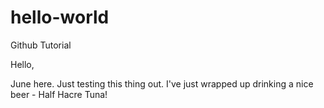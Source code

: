# hello-world
Github Tutorial 

Hello, 

June here. Just testing this thing out. 
I've just wrapped up drinking a nice beer - Half Hacre Tuna!

